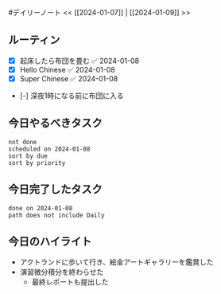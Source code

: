 #デイリーノート
<< [[2024-01-07]] | [[2024-01-09]] >>
## ルーティン
- [x] 起床したら布団を畳む ✅ 2024-01-08
- [x] Hello Chinese ✅ 2024-01-08
- [x] Super Chinese ✅ 2024-01-08
- [-] 深夜1時になる前に布団に入る
## 今日やるべきタスク
```tasks
not done
scheduled on 2024-01-08
sort by due
sort by priority
```
## 今日完了したタスク
```tasks
done on 2024-01-08
path does not include Daily
```
## 今日のハイライト
- アクトランドに歩いて行き、絵金アートギャラリーを鑑賞した
- 演習微分積分を終わらせた
	- 最終レポートも提出した
